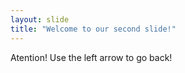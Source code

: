 ```yaml
---
layout: slide
title: "Welcome to our second slide!"
---
```

Atention!
Use the left arrow to go back!
